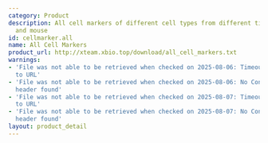 ```yaml
---
category: Product
description: All cell markers of different cell types from different tissues in human
  and mouse
id: cellmarker.all
name: All Cell Markers
product_url: http://xteam.xbio.top/download/all_cell_markers.txt
warnings:
- 'File was not able to be retrieved when checked on 2025-08-06: Timeout connecting
  to URL'
- 'File was not able to be retrieved when checked on 2025-08-06: No Content-Length
  header found'
- 'File was not able to be retrieved when checked on 2025-08-07: Timeout connecting
  to URL'
- 'File was not able to be retrieved when checked on 2025-08-07: No Content-Length
  header found'
layout: product_detail
---
```

